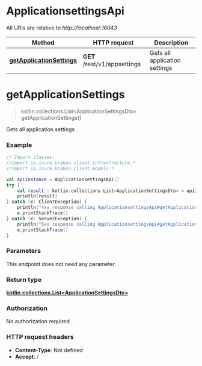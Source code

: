 # ApplicationsettingsApi

All URIs are relative to *http://localhost:16043*

Method | HTTP request | Description
------------- | ------------- | -------------
[**getApplicationSettings**](ApplicationsettingsApi.md#getApplicationSettings) | **GET** /rest/v1/appsettings | Gets all application settings


<a name="getApplicationSettings"></a>
# **getApplicationSettings**
> kotlin.collections.List&lt;ApplicationSettingsDto&gt; getApplicationSettings()

Gets all application settings

### Example
```kotlin
// Import classes:
//import io.icure.kraken.client.infrastructure.*
//import io.icure.kraken.client.models.*

val apiInstance = ApplicationsettingsApi()
try {
    val result : kotlin.collections.List<ApplicationSettingsDto> = apiInstance.getApplicationSettings()
    println(result)
} catch (e: ClientException) {
    println("4xx response calling ApplicationsettingsApi#getApplicationSettings")
    e.printStackTrace()
} catch (e: ServerException) {
    println("5xx response calling ApplicationsettingsApi#getApplicationSettings")
    e.printStackTrace()
}
```

### Parameters
This endpoint does not need any parameter.

### Return type

[**kotlin.collections.List&lt;ApplicationSettingsDto&gt;**](ApplicationSettingsDto.md)

### Authorization

No authorization required

### HTTP request headers

 - **Content-Type**: Not defined
 - **Accept**: */*

